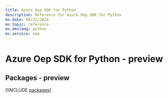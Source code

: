 ```yaml
---
title: Azure Oep SDK for Python
description: Reference for Azure Oep SDK for Python
ms.date: 04/22/2024
ms.topic: reference
ms.devlang: python
ms.service: oep
---
```

# Azure Oep SDK for Python - preview
## Packages - preview
[!INCLUDE [packages](oep-index.md)]